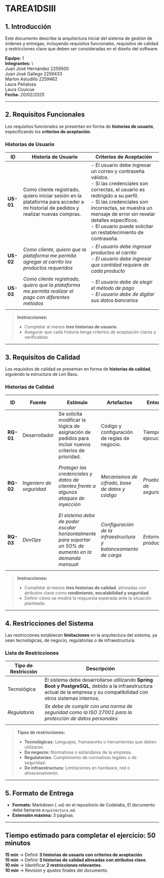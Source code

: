 # TAREA1DSIII

## 1. Introducción  
Este documento describe la arquitectura inicial del sistema de gestión de órdenes y entregas, incluyendo requisitos funcionales, requisitos de calidad y restricciones clave que deben ser consideradas en el diseño del software.

**Equipo:**  1\
**Integrantes:** \    
Juan José Hernández 2259500\
			Juan José Gallego 2259433\
			Marlon Astudillo 2259462\
			Laura Peñaloza \
			Laura Couicue  \
**Fecha:** _20/02/2025_  

---

## 2. Requisitos Funcionales  
Los requisitos funcionales se presentan en forma de **historias de usuario**, especificando los **criterios de aceptación**.

### **Historias de Usuario**
| **ID**    | **Historia de Usuario**                                                                                                           | **Criterios de Aceptación**                                                                                                                                                                                                                                                                                            |
| --------- | --------------------------------------------------------------------------------------------------------------------------------- | ---------------------------------------------------------------------------------------------------------------------------------------------------------------------------------------------------------------------------------------------------------------------------------------------------------------------- |
| **US-01** | Como cliente registrado, quiero iniciar sesión en la plataforma para acceder a mi historial de pedidos y realizar nuevas compras. | - El usuario debe ingresar un correo y contraseña válidos.<br>- Si las credenciales son correctas, el usuario es redirigido a su perfil.<br>- Si las credenciales son incorrectas, se muestra un mensaje de error sin revelar detalles específicos.<br>- El usuario puede solicitar un restablecimiento de contraseña. |
| **US-02** | _Como cliente, quiero que la plataforma me permita agregar al carrito los productos requeridos_                                   | _- El usuario debe ingresar productos al carrito<br>- El usuario debe ingresar que cantidad requiere de cada producto_                                                                                                                                                                                                 |
| **US-03** | _Como cliente registrado, quiero que la plataforma me permita realizar el pago con diferentes métodos_                            | _- El usuario debe de elegir el método de pago <br>- El usuario debe de digitar sus datos bancarios_                                                                                                                                                                                                                   |
|           |                                                                                                                                   |                                                                                                                                                                                                                                                                                                                        |

>  **Instrucciones:**  
> - Completar al menos **tres historias de usuario**.  
> - Asegurar que cada historia tenga criterios de aceptación claros y verificables.  

---

## 3. Requisitos de Calidad  
Los requisitos de calidad se presentan en forma de **historias de calidad**, siguiendo la estructura de Len Bass.

### **Historias de Calidad**
| **ID**    | **Fuente**               | **Estímulo**                                                                                             | **Artefactos**                                                  | **Entorno**             | **Respuesta**                                                          | **Medida de Respuesta**                                                                                 |
| --------- | ------------------------ | -------------------------------------------------------------------------------------------------------- | --------------------------------------------------------------- | ----------------------- | ---------------------------------------------------------------------- | ------------------------------------------------------------------------------------------------------- |
| **RQ-01** | Desarrollador            | Se solicita modificar la lógica de asignación de pedidos para incluir nuevos criterios de prioridad.     | Código y configuración de reglas de negocio.                    | Tiempo de ejecución     | Se debe modificar, probar y desplegar la nueva lógica de asignación.   | El esfuerzo requerido no debe superar 2 horas de trabajo y no deben generarse más de 2 defectos nuevos. |
| **RQ-02** | _Ingeniero de seguridad_ | _Proteger las credenciales y datos de clientes frente a algunos ataques de inyección_                    | _Mecanismos de cifrado, base de datos y código_                 | _Pruebas de seguridad_  | _Se debe aplicar cifrado fuerte, validar entradas contra inyecciones._ | _El esfuerzo que se requiere es que deben de trabajarlo hasta que no se encuentren vulnerabilidades_    |
| **RQ-03** | _DevOps_                 | _El sistema debe de poder escalar horizontalmente para soportar un 50% de aumento en la demanda mensual_ | _Configuración de la infraestructura y balanceamiento de carga_ | _Entorno de producción_ | _Se debe de implementar un autoescalado y un balanceo dinámico_        | _La infraestructura debe adaptarse automáticamente sin intervención manual._                            |
|           |                          |                                                                                                          |                                                                 |                         |                                                                        |                                                                                                         |

>  **Instrucciones:**  
> - Completar al menos **tres historias de calidad**, alineadas con atributos clave como **rendimiento, escalabilidad y seguridad**.  
> - Definir cómo se medirá la respuesta esperada ante la situación planteada.  

---

## 4. Restricciones del Sistema  
Las restricciones establecen **limitaciones** en la arquitectura del sistema, ya sean tecnológicas, de negocio, regulatorias o de infraestructura.

### **Lista de Restricciones**
| **Tipo de Restricción** | **Descripción**                                                                                                                                                          |
| ----------------------- | ------------------------------------------------------------------------------------------------------------------------------------------------------------------------ |
| Tecnológica             | El sistema debe desarrollarse utilizando **Spring Boot y PostgreSQL**, debido a la infraestructura actual de la empresa y su compatibilidad con otros sistemas internos. |
| _Regulatoria_           | _Se debe de cumplir con una norma de seguridad como la ISO  27001 para la protección de datos personales_                                                                |
|                         |                                                                                                                                                                          |

>  **Tipos de restricciones:**  
> - **Tecnológicas:** Lenguajes, frameworks o herramientas que deben utilizarse.  
> - **De negocio:** Normativas o estándares de la empresa.  
> - **Regulatorias:** Cumplimiento de normativas legales o de seguridad.  
> - **De infraestructura:** Limitaciones en hardware, red o almacenamiento.  


---

## 5. Formato de Entrega  
- **Formato:** Markdown (`.md`) en el repositorio de Codelabs, El documento debe llamarse `Arquitectura.md`.  
- **Extensión máxima:** 3 páginas.  

---

## **Tiempo estimado para completar el ejercicio: 50 minutos**  
**15 min** → Definir **3 historias de usuario con criterios de aceptación**.  
**15 min** → Definir **3 historias de calidad alineadas con atributos clave**.  
**10 min** → Identificar **2 restricciones relevantes**.  
**10 min** → Revisión y ajustes finales del documento.
